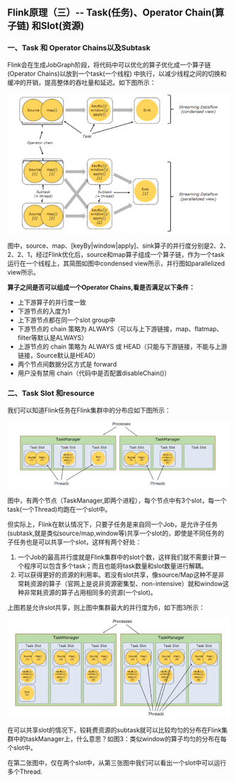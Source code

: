 ## Flink原理（三）-- Task(任务)、Operator Chain(算子链) 和Slot(资源)

### 一、Task 和 Operator Chains以及Subtask
Flink会在生成JobGraph阶段，将代码中可以优化的算子优化成一个算子链(Operator Chains)以放到一个task(一个线程) 中执行，以减少线程之间的切换和缓冲的开销，提高整体的吞吐量和延迟。如下图所示：

![Demo](JobGraph31.png)

图中，source、map、[keyBy|window|apply]、sink算子的并行度分别是2、2、2、2、1，经过Flink优化后，source和map算子组成一个算子链，作为一个task运行在一个线程上，其简图如图中condensed view所示，并行图如parallelized view所示。

**算子之间是否可以组成一个Operator Chains,看是否满足以下条件：**

- 上下游算子的并行度一致
- 下游节点的入度为1
- 上下游节点都在同一个slot group中
- 下游节点的 chain 策略为 ALWAYS（可以与上下游链接，map、flatmap、filter等默认是ALWAYS）
- 上游节点的 chain 策略为 ALWAYS 或 HEAD（只能与下游链接，不能与上游链接，Source默认是HEAD）
- 两个节点间数据分区方式是 forward
- 用户没有禁用 chain（代码中是否配置disableChain()）

### 二、Task Slot 和resource
我们可以知道Flink任务在Flink集群中的分布应如下图所示：

![](Flink任务task分布.png)

图中，有两个节点（TaskManager,即两个进程），每个节点中有3个slot，每一个task(一个Thread)均跑在一个slot中。

但实际上，Flink在默认情况下，只要子任务是来自同一个Job，是允许子任务(subtask,就是类似source/map,window等)共享一个slot的，即使是不同任务的子任务也是可以共享一个slot，这样有两个好处：

1. 一个Job的最高并行度就是Flink集群中的slot个数，这样我们就不需要计算一个程序可以包含多个task；而且也能将task数量和slot数量进行解耦。
2. 可以获得更好的资源的利用率。若没有slot共享，像source/Map这种不是非常耗资源的算子（官网上是说非资源密集型、non-intensive）就和window这种非常耗资源的算子占用相同多的资源(一个slot)。

上图若是允许slot共享，则上图中集群最大的并行度为6，如下图3所示：

![](sharingslot.png)

在可以共享slot的情况下，较耗费资源的subtask就可以比较均匀的分布在Flink集群中的taskManager上，什么意思？如图3：类似window的算子均匀的分布在每个slot中。

在第二张图中，仅在两个slot中，从第三张图中我们可以看出一个slot中可以运行多个Thread.

